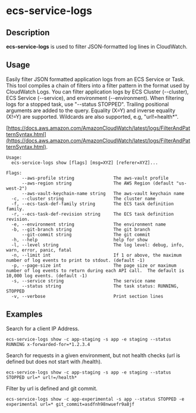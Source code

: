 # ecs-service-logs

## Description

**ecs-service-logs** is used to filter JSON-formatted log lines in CloudWatch.

## Usage

Easily filter JSON formatted application logs from an ECS Service or Task.  This tool compiles a chain of filters into a filter pattern in the format used by CloudWatch Logs.  You can filter application logs by ECS Cluster (--cluster), ECS Service (--service), and environment (--environment).  When filtering logs for a stopped task, use "--status STOPPED".  Trailing positional arguments are added to the query.  Equality (X=Y) and inverse equality (X!=Y) are supported.  Wildcards are also supported, e.g, "url!=health*".

[https://docs.aws.amazon.com/AmazonCloudWatch/latest/logs/FilterAndPatternSyntax.html](https://docs.aws.amazon.com/AmazonCloudWatch/latest/logs/FilterAndPatternSyntax.html).

```shell
Usage:
  ecs-service-logs show [flags] [msg=XYZ] [referer=XYZ]...

Flags:
      --aws-profile string               The aws-vault profile
      --aws-region string                The AWS Region (default "us-west-2")
      --aws-vault-keychain-name string   The aws-vault keychain name
  -c, --cluster string                   The cluster name
  -f, --ecs-task-def-family string       The ECS task definition family.
  -r, --ecs-task-def-revision string     The ECS task definition revision.
  -e, --environment string               The environment name
  -b, --git-branch string                The git branch
      --git-commit string                The git commit
  -h, --help                             help for show
  -l, --level string                     The log level: debug, info, warn, error, panic, fatal
  -n, --limit int                        If 1 or above, the maximum number of log events to print to stdout. (default -1)
  -p, --page-size int                    The page size or maximum number of log events to return during each API call.  The default is 10,000 log events. (default -1)
  -s, --service string                   The service name
      --status string                    The task status: RUNNING, STOPPED
  -v, --verbose                          Print section lines

```

## Examples

Search for a client IP Address.

```shell
ecs-service-logs show -c app-staging -s app -e staging --status RUNNING x-forwarded-for=*1.2.3.4
```

Search for requests in a given environment, but not health checks (url is defined but does not start with /health).

```shell
ecs-service-logs show -c app-staging -s app -e staging --status STOPPED url=* url!=/health*
```

Filter by url is defined and git commit.

```shell
ecs-service-logs show -c app-experimental -s app --status STOPPED -e experimental url=* git_commit=asdfnh98nwuefr9a8jf
```
